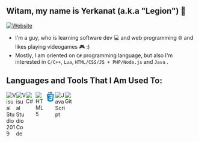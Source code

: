 ## Witam, my name is Yerkanat (a.k.a "Legion") 👋

[![Website](https://img.shields.io/website?label=legion2809.github.io&style=for-the-badge&url=https%3A%2F%2Flegion2809.github.io)](https://legion2809.github.io)

- I'm a guy, who is learning software dev :computer: and web programming :globe_with_meridians: and likes playing videogames :video_game: :)
- Mostly, I am oriented on `C#` programming language, but also I'm interested in `C/C++`, `Lua`, `HTML/CSS/JS + PHP/Node.js` and `Java` .

## Languages and Tools That I Am Used To:

<img align="left" title="Visual Studio 2019" alt="Visual Studio 2019" width="26px" src="https://upload.wikimedia.org/wikipedia/commons/5/59/Visual_Studio_Icon_2019.svg" />
<img align="left" title="Visual Studio Code" alt="Visual Studio Code" width="26px" src="https://cdn.cdnlogo.com/logos/v/82/visual-studio-code.svg" />
<img align="left" title="C#" alt="C#" width="26px" src="https://cdn.cdnlogo.com/logos/c/27/c.svg" />
<img align="left" title="HTML5" alt="HTML5" width="26px" src="https://upload.wikimedia.org/wikipedia/commons/6/61/HTML5_logo_and_wordmark.svg" />
<img align="left" title="CSS3" alt="CSS3" width="26px" src="https://raw.githubusercontent.com/github/explore/80688e429a7d4ef2fca1e82350fe8e3517d3494d/topics/css/css.png" />
<img align="left" title="JavaScript" alt="JavaScript" width="26px" src="https://upload.wikimedia.org/wikipedia/commons/9/99/Unofficial_JavaScript_logo_2.svg" />
<img align="left" title="Git" alt="Git" width="26px" src="https://upload.wikimedia.org/wikipedia/commons/3/3f/Git_icon.svg" />

<!--
**legion2809/legion2809** is a ✨ _special_ ✨ repository because its `README.md` (this file) appears on your GitHub profile.

Here are some ideas to get you started:

- 🔭 I’m currently working on ...
- 🌱 I’m currently learning ...
- 👯 I’m looking to collaborate on ...
- 🤔 I’m looking for help with ...
- 💬 Ask me about ...
- 📫 How to reach me: ...
- 😄 Pronouns: ...
- ⚡ Fun fact: ...
-->
